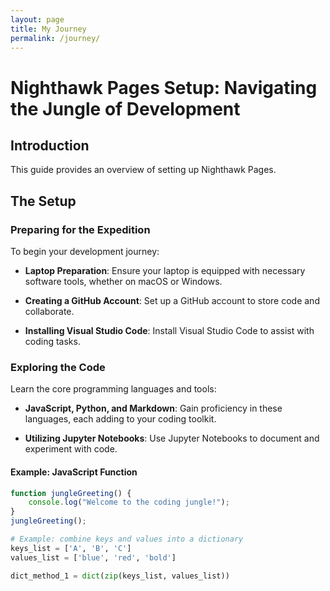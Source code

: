 ```yaml
---
layout: page
title: My Journey
permalink: /journey/
---
```


# Nighthawk Pages Setup: Navigating the Jungle of Development

## Introduction

This guide provides an overview of setting up Nighthawk Pages.

## The Setup

### Preparing for the Expedition

To begin your development journey:

- **Laptop Preparation**: Ensure your laptop is equipped with necessary software tools, whether on macOS or Windows.

- **Creating a GitHub Account**: Set up a GitHub account to store code and collaborate.

- **Installing Visual Studio Code**: Install Visual Studio Code to assist with coding tasks.

### Exploring the Code

Learn the core programming languages and tools:

- **JavaScript, Python, and Markdown**: Gain proficiency in these languages, each adding to your coding toolkit.

- **Utilizing Jupyter Notebooks**: Use Jupyter Notebooks to document and experiment with code.

#### Example: JavaScript Function

```javascript
function jungleGreeting() {
    console.log("Welcome to the coding jungle!");
}
jungleGreeting();
```

```python
# Example: combine keys and values into a dictionary
keys_list = ['A', 'B', 'C']
values_list = ['blue', 'red', 'bold']

dict_method_1 = dict(zip(keys_list, values_list))
```